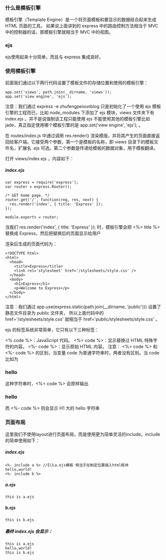 ### 什么是模板引擎
模板引擎（Template Engine）是一个将页面模板和要显示的数据结合起来生成 HTML 页面的工具。 如果说上面讲到的 express 中的路由控制方法相当于 MVC 中的控制器的话，那模板引擎就相当于 MVC 中的视图。

### ejs
ejs使用起来十分简单，而且与 express 集成良好。
### 使用模板引擎
前面我们通过以下两行代码设置了模板文件的存储位置和使用的模板引擎：
```
app.set('views', path.join(__dirname, 'views'));
app.set('view engine', 'ejs');
```
注意：我们通过 express -e zhufengpeixunblog 只是初始化了一个使用 ejs 模板引擎的工程而已，比如 node_modules 下添加了 ejs 模块，views 文件夹下有 index.ejs 。并不是说强制该工程只能使用 ejs 不能使用其他的模板引擎比如 jade，真正指定使用哪个模板引擎的是 app.set('view engine', 'ejs'); 。

在 routes/index.js 中通过调用 res.render() 渲染模版，并将其产生的页面直接返回给客户端。它接受两个参数，第一个是模板的名称，即 views 目录下的模板文件名，扩展名 .ejs 可选。第二个参数是传递给模板的数据对象，用于模板翻译。

打开 views/index.ejs ，内容如下：

##### index.ejs
```
var express = require('express');
var router = express.Router();

/* GET home page. */
router.get('/', function(req, res, next) {
  res.render('index', { title: 'Express' });
});

module.exports = router;
```
当我们 res.render('index', { title: 'Express' }); 时，模板引擎会把 <%= title %> 替换成 Express，然后把替换后的页面显示给用户

渲染后生成的页面代码为：
```
<!DOCTYPE html>
<html>
  <head>
    <title>Express</title>
    <link rel='stylesheet' href='/stylesheets/style.css' />
  </head>
  <body>
    <h1>Express</h1>
    <p>Welcome to Express</p>
  </body>
</html>
```
注意：我们通过 app.use(express.static(path.join(__dirname, 'public'))) 设置了静态文件目录为 public 文件夹， 所以上面代码中的 href='/stylesheets/style.css' 就相当于 href='public/stylesheets/style.css' 。

ejs 的标签系统非常简单，它只有以下三种标签：

<% code %>：JavaScript 代码。 <%= code %>：显示替换过 HTML 特殊字符的内容。 <%- code %>：显示原始 HTML 内容。 注意： <%= code %> 和 <%- code %> 的区别，当变量 code 为普通字符串时，两者没有区别。当 code 比如为

### hello
这种字符串时，<%= code %> 会原样输出

### hello
而 <%- code %> 则会显示 H1 大的 hello 字符串

### 页面布局
这里我们不使用layout进行页面布局，而是使用更为简单灵活的include。include 的简单使用如下：
##### index.ejs
```
<%- include a %> //引入a.ejs模板 相当于在制定位置插入html板块
hello,world!
<%- include b %>
```
##### a.ejs
```
this is a.ejs
```
##### b.ejs
```
this is b.ejs
```
##### 最终 index.ejs 会显示：
```
this is a.ejs
hello,world!
this is b.ejs
```






